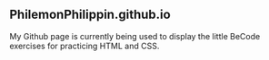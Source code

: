 PhilemonPhilippin.github.io
--------------------------------
My Github page is currently being used to display the little BeCode exercises for practicing HTML and CSS.
